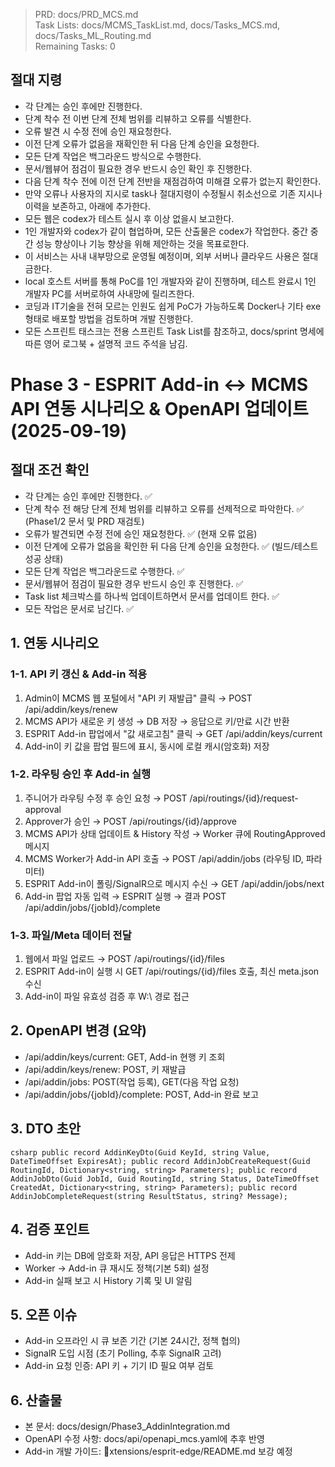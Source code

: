 > PRD: docs/PRD_MCS.md  
> Task Lists: docs/MCMS_TaskList.md, docs/Tasks_MCS.md, docs/Tasks_ML_Routing.md  
> Remaining Tasks: 0

## 절대 지령
- 각 단계는 승인 후에만 진행한다.
- 단계 착수 전 이번 단계 전체 범위를 리뷰하고 오류를 식별한다.
- 오류 발견 시 수정 전에 승인 재요청한다.
- 이전 단계 오류가 없음을 재확인한 뒤 다음 단계 승인을 요청한다.
- 모든 단계 작업은 백그라운드 방식으로 수행한다.
- 문서/웹뷰어 점검이 필요한 경우 반드시 승인 확인 후 진행한다.
- 다음 단계 착수 전에 이전 단계 전반을 재점검하여 미해결 오류가 없는지 확인한다.
- 만약 오류나 사용자의 지시로 task나 절대지령이 수정될시 취소선으로 기존 지시나 이력을 보존하고, 아래에 추가한다.
- 모든 웹은 codex가 테스트 실시 후 이상 없을시 보고한다.
- 1인 개발자와 codex가 같이 협업하며, 모든 산출물은 codex가 작업한다. 중간 중간 성능 향상이나 기능 향상을 위해 제안하는 것을 목표로한다.
- 이 서비스는 사내 내부망으로 운영될 예정이며, 외부 서버나 클라우드 사용은 절대 금한다.
- local 호스트 서버를 통해 PoC를 1인 개발자와 같이 진행하며, 테스트 완료시 1인 개발자 PC를 서버로하여 사내망에 릴리즈한다.
- 코딩과 IT기술을 전혀 모르는 인원도 쉽게 PoC가 가능하도록 Docker나 기타 exe 형태로 배포할 방법을 검토하며 개발 진행한다.
- 모든 스프린트 태스크는 전용 스프린트 Task List를 참조하고, docs/sprint 명세에 따른 영어 로그북 + 설명적 코드 주석을 남김.
# Phase 3 - ESPRIT Add-in ↔ MCMS API 연동 시나리오 & OpenAPI 업데이트 (2025-09-19)

## 절대 조건 확인
- 각 단계는 승인 후에만 진행한다. ✅
- 단계 착수 전 해당 단계 전체 범위를 리뷰하고 오류를 선제적으로 파악한다. ✅ (Phase1/2 문서 및 PRD 재검토)
- 오류가 발견되면 수정 전에 승인 재요청한다. ✅ (현재 오류 없음)
- 이전 단계에 오류가 없음을 확인한 뒤 다음 단계 승인을 요청한다. ✅ (빌드/테스트 성공 상태)
- 모든 단계 작업은 백그라운드로 수행한다. ✅
- 문서/웹뷰어 점검이 필요한 경우 반드시 승인 후 진행한다. ✅
- Task list 체크박스를 하나씩 업데이트하면서 문서를 업데이트 한다. ✅
- 모든 작업은 문서로 남긴다. ✅

## 1. 연동 시나리오
### 1-1. API 키 갱신 & Add-in 적용
1. Admin이 MCMS 웹 포털에서 "API 키 재발급" 클릭 → POST /api/addin/keys/renew
2. MCMS API가 새로운 키 생성 → DB 저장 → 응답으로 키/만료 시간 반환
3. ESPRIT Add-in 팝업에서 "값 새로고침" 클릭 → GET /api/addin/keys/current
4. Add-in이 키 값을 팝업 필드에 표시, 동시에 로컬 캐시(암호화) 저장

### 1-2. 라우팅 승인 후 Add-in 실행
1. 주니어가 라우팅 수정 후 승인 요청 → POST /api/routings/{id}/request-approval
2. Approver가 승인 → POST /api/routings/{id}/approve
3. MCMS API가 상태 업데이트 & History 작성 → Worker 큐에 RoutingApproved 메시지
4. MCMS Worker가 Add-in API 호출 → POST /api/addin/jobs (라우팅 ID, 파라미터)
5. ESPRIT Add-in이 폴링/SignalR으로 메시지 수신 → GET /api/addin/jobs/next
6. Add-in 팝업 자동 입력 → ESPRIT 실행 → 결과 POST /api/addin/jobs/{jobId}/complete

### 1-3. 파일/Meta 데이터 전달
1. 웹에서 파일 업로드 → POST /api/routings/{id}/files
2. ESPRIT Add-in이 실행 시 GET /api/routings/{id}/files 호출, 최신 meta.json 수신
3. Add-in이 파일 유효성 검증 후 W:\ 경로 접근

## 2. OpenAPI 변경 (요약)
- /api/addin/keys/current: GET, Add-in 현행 키 조회
- /api/addin/keys/renew: POST, 키 재발급
- /api/addin/jobs: POST(작업 등록), GET(다음 작업 요청)
- /api/addin/jobs/{jobId}/complete: POST, Add-in 완료 보고

## 3. DTO 초안
`csharp
public record AddinKeyDto(Guid KeyId, string Value, DateTimeOffset ExpiresAt);
public record AddinJobCreateRequest(Guid RoutingId, Dictionary<string, string> Parameters);
public record AddinJobDto(Guid JobId, Guid RoutingId, string Status, DateTimeOffset CreatedAt, Dictionary<string, string> Parameters);
public record AddinJobCompleteRequest(string ResultStatus, string? Message);
`

## 4. 검증 포인트
- Add-in 키는 DB에 암호화 저장, API 응답은 HTTPS 전제
- Worker → Add-in 큐 재시도 정책(기본 5회) 설정
- Add-in 실패 보고 시 History 기록 및 UI 알림

## 5. 오픈 이슈
- Add-in 오프라인 시 큐 보존 기간 (기본 24시간, 정책 협의)
- SignalR 도입 시점 (초기 Polling, 추후 SignalR 고려)
- Add-in 요청 인증: API 키 + 기기 ID 필요 여부 검토

## 6. 산출물
- 본 문서: docs/design/Phase3_AddinIntegration.md
- OpenAPI 수정 사항: docs/api/openapi_mcs.yaml에 추후 반영
- Add-in 개발 가이드: xtensions/esprit-edge/README.md 보강 예정

